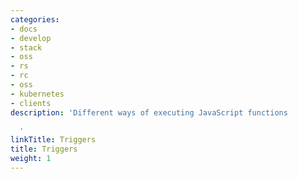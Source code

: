 ```yaml
---
categories:
- docs
- develop
- stack
- oss
- rs
- rc
- oss
- kubernetes
- clients
description: 'Different ways of executing JavaScript functions

  '
linkTitle: Triggers
title: Triggers
weight: 1
---
```

